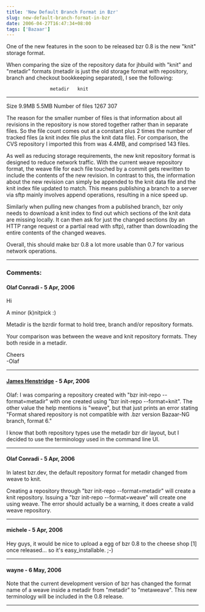 ```yaml
---
title: 'New Default Branch Format in Bzr'
slug: new-default-branch-format-in-bzr
date: 2006-04-27T16:47:34+08:00
tags: ['Bazaar']
---
```


One of the new features in the soon to be released bzr 0.8 is the new
\"knit\" storage format.

When comparing the size of the repository data for jhbuild with \"knit\"
and \"metadir\" formats (metadir is just the old storage format with
repository, branch and checkout bookkeeping separated), I see the
following:

                    metadir   knit
  ----------------- --------- -------
  Size              9.9MB     5.5MB
  Number of files   1267      307

The reason for the smaller number of files is that information about all
revisions in the repository is now stored together rather than in
separate files. So the file count comes out at a constant plus 2 times
the number of tracked files (a knit index file plus the knit data file).
For comparison, the CVS repository I imported this from was 4.4MB, and
comprised 143 files.

As well as reducing storage requirements, the new knit repository format
is designed to reduce network traffic. With the current weave repository
format, the weave file for each file touched by a commit gets rewritten
to include the contents of the new revision. In contrast to this, the
information about the new revision can simply be appended to the knit
data file and the knit index file updated to match. This means
publishing a branch to a server via sftp mainly involves append
operations, resulting in a nice speed up.

Similarly when pulling new changes from a published branch, bzr only
needs to download a knit index to find out which sections of the knit
data are missing locally. It can then ask for just the changed sections
(by an HTTP range request or a partial read with sftp), rather than
downloading the entire contents of the changed weaves.

Overall, this should make bzr 0.8 a lot more usable than 0.7 for various
network operations.

---
### Comments:
#### Olaf Conradi - <time datetime="2006-04-28 00:33:24">5 Apr, 2006</time>

Hi

A minor (k)nitpick :)

Metadir is the bzrdir format to hold tree, branch and/or repository
formats.

Your comparison was between the weave and knit repository formats. They
both reside in a metadir.

Cheers\
-Olaf

---
#### [James Henstridge](http://blogs.gnome.org/jamesh) - <time datetime="2006-04-28 01:21:53">5 Apr, 2006</time>

Olaf: I was comparing a repository created with \"bzr init-repo
\--format=metadir\" with one created using \"bzr init-repo
\--format=knit\". The other value the help mentions is \"weave\", but
that just prints an error stating \"Format shared repository is not
compatible with .bzr version Bazaar-NG branch, format 6.\"

I know that both repository types use the metadir bzr dir layout, but I
decided to use the terminology used in the command line UI.

---
#### Olaf Conradi - <time datetime="2006-04-28 04:48:53">5 Apr, 2006</time>

In latest bzr.dev, the default repository format for metadir changed
from weave to knit.

Creating a repository through \"bzr init-repo \--format=metadir\" will
create a knit repository. Issuing a \"bzr init-repo \--format=weave\"
will create one using weave. The error should actually be a warning, it
does create a valid weave repository.

---
#### michele - <time datetime="2006-04-28 17:20:58">5 Apr, 2006</time>

Hey guys, it would be nice to upload a egg of bzr 0.8 to the cheese shop
\[1\] once released\... so it\'s easy\_installable. ;-)

---
#### wayne - <time datetime="2006-05-06 05:48:06">6 May, 2006</time>

Note that the current development version of bzr has changed the format
name of a weave inside a metadir from \"metadir\" to \"metaweave\". This
new terminology will be included in the 0.8 release.

---

